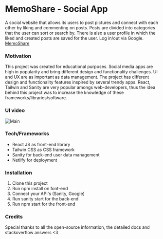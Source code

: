 # MemoShare - Social App

A social website that allows its users to post pictures and connect with each other by liking and commenting on posts. Posts are divided into categories that the user can sort or search by. There is also a user profile in which the liked and created posts are saved for the user. Log in/out via Google.
[MemoShare](https://memoshare.netlify.app)

### Motivation

This project was created for educational purposes. Social media apps are high in popularity and bring different design and functionality challenges. UI and UX are as important as data management. The project has different design and functionality features inspired by several trendy apps. React, Tailwin and Sanity are very popular amongs web-developers, thus the idea behind this project was to increase the knowledge of these frameworks/libraries/software.

### UI video

![Main](https://github.com/davesvaik/memoshare_social_app/blob/main/social_media_frontend/public/MemoShare.gif)

### Tech/Frameworks

- React JS as front-end library
- Tailwin CSS as CSS framework
- Sanity for back-end user data management
- Netlify for deployment

### Installation

1. Clone this project
2. Run npm install on font-end
3. Connect your API's (Sanity, Google)
4. Run sanity start for the back-end
5. Run npm start for the front-end

### Credits

Special thanks to all the open-source information, the detailed docs and stackoverflow answers <3
